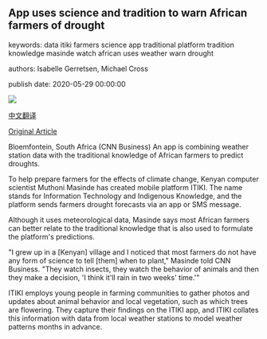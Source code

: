## App uses science and tradition to warn African farmers of drought

keywords: data itiki farmers science app traditional platform tradition knowledge masinde watch african uses weather warn drought

authors: Isabelle Gerretsen, Michael Cross

publish date: 2020-05-29 00:00:00

![](https://cdn.cnn.com/cnnnext/dam/assets/180214123126-cape-town-drought--getty-images-686773340-super-tease.jpg)

[中文翻译](App%20uses%20science%20and%20tradition%20to%20warn%20African%20farmers%20of%20drought_zh.md)

[Original Article](https://edition.cnn.com/2020/05/29/business/itiki-drought-app-spc-intl/index.html)

Bloemfontein, South Africa (CNN Business) An app is combining weather station data with the traditional knowledge of African farmers to predict droughts.

To help prepare farmers for the effects of climate change, Kenyan computer scientist Muthoni Masinde has created mobile platform ITIKI. The name stands for Information Technology and Indigenous Knowledge, and the platform sends farmers drought forecasts via an app or SMS message.

Although it uses meteorological data, Masinde says most African farmers can better relate to the traditional knowledge that is also used to formulate the platform's predictions.

"I grew up in a [Kenyan] village and I noticed that most farmers do not have any form of science to tell [them] when to plant," Masinde told CNN Business. "They watch insects, they watch the behavior of animals and then they make a decision, 'I think it'll rain in two weeks' time.'"

ITIKI employs young people in farming communities to gather photos and updates about animal behavior and local vegetation, such as which trees are flowering. They capture their findings on the ITIKI app, and ITIKI collates this information with data from local weather stations to model weather patterns months in advance.